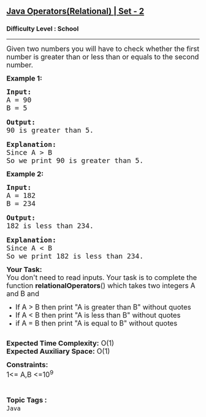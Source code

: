 <h2><a href="https://practice.geeksforgeeks.org/problems/java-operatorsrelational-set-22338/1?page=6&difficulty=School&sortBy=submissions">Java Operators(Relational) | Set - 2</a></h2><h3>Difficulty Level : School</h3><hr><div class="problems_problem_content__Xm_eO"><p><span style="font-size:18px">Given two numbers you will have to check whether the first number is greater than or less than or equals to the second number.</span></p>

<p><span style="font-size:18px"><strong>Example 1:</strong></span></p>

<pre><span style="font-size:18px"><strong>Input:</strong>
A = 90
B = 5</span>

<span style="font-size:18px"><strong>Output:</strong>
90 is greater than 5.</span>

<span style="font-size:18px"><strong>Explanation:</strong>
Since A &gt; B
So we print 90 is greater than 5.</span></pre>

<p><strong><span style="font-size:18px">Example 2:</span></strong></p>

<pre><span style="font-size:18px"><strong>Input:</strong>
A = 182
B = 234</span>

<span style="font-size:18px"><strong>Output:</strong>
182 is less than 234.</span>

<span style="font-size:18px"><strong>Explanation:</strong>
Since A &lt; B
So we print 182 is less than 234.</span></pre>

<p><span style="font-size:18px"><strong>Your Task:&nbsp;&nbsp;</strong><br>
You don't need to read inputs.&nbsp;Your task is to complete the function <strong>relationalOperators</strong>()&nbsp;which takes two integers A and B and&nbsp;</span></p>

<ul>
	<li><span style="font-size:18px">If A &gt; B then print "A is greater than B" without quotes</span></li>
	<li><span style="font-size:18px">If A &lt; B then print "A is less than B" without quotes</span></li>
	<li><span style="font-size:18px">if A = B then print "A is equal&nbsp;to B" without quotes</span></li>
</ul>

<p><br>
<span style="font-size:18px"><strong>Expected Time Complexity:</strong> O(1)<br>
<strong>Expected Auxiliary Space:</strong> O(1)</span></p>

<p><span style="font-size:18px"><strong>Constraints:</strong><br>
1&lt;= A,B &lt;=10<sup>9</sup></span></p>
</div><br><p><span style=font-size:18px><strong>Topic Tags : </strong><br><code>Java</code>&nbsp;
